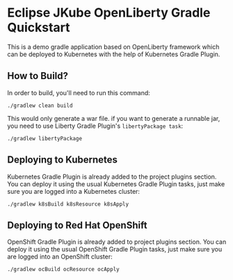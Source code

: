 # Eclipse JKube OpenLiberty Gradle Quickstart

This is a demo gradle application based on OpenLiberty framework which can be deployed to Kubernetes with the help of Kubernetes Gradle Plugin. 

## How to Build?
In order to build, you'll need to run this command:
```shell
./gradlew clean build
```
This would only generate a war file. if you want to generate a runnable jar, you need to use Liberty Gradle Plugin's `libertyPackage task`:
```shell
./gradlew libertyPackage
```

## Deploying to Kubernetes
Kubernetes Gradle Plugin is already added to the project plugins section. You can deploy it using the usual Kubernetes Gradle Plugin tasks, just make sure you are logged into a Kubernetes cluster:
```shell
./gradlew k8sBuild k8sResource k8sApply
```

## Deploying to Red Hat OpenShift
OpenShift Gradle Plugin is already added to project plugins section. You can deploy it using the usual OpenShift Gradle Plugin tasks, just make sure you are logged into an OpenShift cluster:
```shell
./gradlew ocBuild ocResource ocApply
```